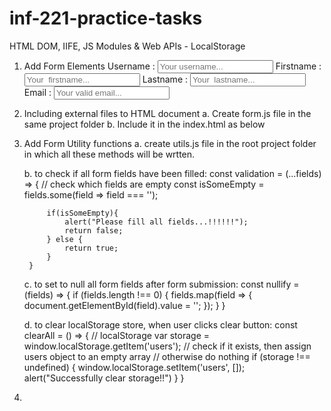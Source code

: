 # inf-221-practice-tasks
HTML DOM, IIFE, JS Modules &amp; Web APIs - LocalStorage

1. Add Form Elements
    <label>Username :</label>
    <input type="text" name="username" id="username" placeholder="Your username..." />
    <label>Firstname :</label>
    <input type="text" name="firstname" id="firstname" placeholder="Your  firstname..." />
    <label>Lastname :</label>
    <input type="text" name="lastname" id="lastname" placeholder="Your  lastname..." />
    <label>Email :</label>
    <input type="text" name="email" id="email" placeholder="Your valid email..." />

2. Including external files to HTML document
    a. Create form.js file in the same project folder
    b. Include it in the index.html as below
                </body>
            <!-- Include JS File Here -->
            <script src="form.js" type="module" lang="javascript"></script>
        </html>

3. Add Form Utility functions
    a. create utils.js file in the root project folder in which all these methods will be wrtten.

    b. to check if all form fields have been filled:
        const validation = (...fields) => {
            // check which fields are empty
            const isSomeEmpty = fields.some(field => field === '');

            if(isSomeEmpty){
                alert("Please fill all fields...!!!!!!");
                return false;
            } else {
                return true;
            }
        }

    c. to set to null all form fields after form submission:
        const nullify = (fields) => {
            if (fields.length !== 0) {
                fields.map(field => {
                    document.getElementById(field).value = '';
                });
            }
        }

    d. to clear localStorage store, when user clicks clear button:
        const clearAll = () => {
            // localStorage
            var storage = window.localStorage.getItem('users');
            // check if it exists, then assign users object to an empty array
            // otherwise do nothing
            if (storage !== undefined) {
                window.localStorage.setItem('users', []);
                alert("Successfully clear storage!!")
            }
        }

4. 
